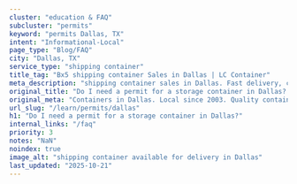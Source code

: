 ```yaml
---
cluster: "education & FAQ"
subcluster: "permits"
keyword: "permits Dallas, TX"
intent: "Informational-Local"
page_type: "Blog/FAQ"
city: "Dallas, TX"
service_type: "shipping container"
title_tag: "Bx5 shipping container Sales in Dallas | LC Container"
meta_description: "shipping container sales in Dallas. Fast delivery, competitive pricing. Serving permits area. Quote ID: W9U. Call (214) 524-4168 for your free quote today."
original_title: "Do I need a permit for a storage container in Dallas? | LC Container"
original_meta: "Containers in Dallas. Local since 2003. Quality containers. Fast delivery. Get your free quote — call (214) 524-4168 today. LC Container — your trusted DFW c..."
url_slug: "/learn/permits/dallas"
h1: "Do I need a permit for a storage container in Dallas?"
internal_links: "/faq"
priority: 3
notes: "NaN"
noindex: true
image_alt: "shipping container available for delivery in Dallas"
last_updated: "2025-10-21"
---
```


<!-- TODO: Add unique city/inventory copy, images, and internal links here. -->
